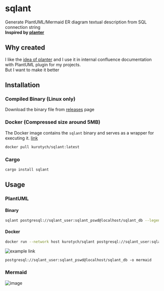 # sqlant

Generate PlantUML/Mermaid ER diagram textual description from SQL connection string  
**Inspired by [planter](https://github.com/achiku/planter)**  

## Why created
I like the [idea of planter](https://github.com/achiku/planter#why-created) and I use it in 
internal confluence documentation with PlantUML plugin for my projects.  
But I want to make it better

## Installation 
### Compiled Binary (Linux only)
Download the binary file from [releases](https://github.com/kurotych/sqlant/releases) page
### Docker (Compressed size around 5MB)
The Docker image contains the `sqlant` binary and serves as a wrapper for executing it.
[link](https://hub.docker.com/r/kurotych/sqlant)
```bash
docker pull kurotych/sqlant:latest
```
### Cargo
```bash
cargo install sqlant
```


## Usage
### PlantUML
#### Binary
```bash
sqlant postgresql://sqlant_user:sqlant_pswd@localhost/sqlant_db --legend -e
```
#### Docker
```bash
docker run --network host kurotych/sqlant postgresql://sqlant_user:sqlant_pswd@localhost/sqlant_db 
```

![example link ](https://www.plantuml.com/plantuml/png/hLNTSjii5BpdAVWotuKp4yUDyrEdCvt9cp08ZYrgu50un77gl7kbE6f3HgD6KUumx0AxQortYMIax2ohZGQkJ5GMMDeQ7sIKZblZWVO1E4QgaR7_Z5SsDyYQAAHlYqMKk_EDeJfNEK5Kw0aydIjqYssEI7jLBz9FApqjgYLSw-eMzEhc-dQzN5qilwpapUghlBowgYwlrklBPkfMwKN8piwjgHQw4krcxM_6I5OMPYedGWVnbFzYd2kqsVcPqMVyf38Ru-daZFyVjjyfPcX6tZ-FJXleV3x_Iv1QHqYfOH4yq4c1x31UEXW4X1ez29zT1N4G665Z4a44BIIrIECWaNI1xmpLlFt97z53F_lH1A5GzzxbwQqj0gEUQiwVlTumrptCZgF1cdk8U-60QjI3Tc3K7_KYoBq3J-yv9TKc1ECtuZrP4vAq8aIZMfjzTj0CXw0a7uHqc3qL-9vadjKA3IIDBN8f8nFzCVNQFY7RjCrZOkqaTl1FpxDrNCWrGMmj7VQ-WrUmnWWjVeptGeOGyLv-UWZbAUDsAB8vNl1ZHcA0A0bB1RsUX8WwAvfM4VVWDOug22K9DXZt3U7b1gARwbUaC7kA-x4LNOfDspn9QEVMAALeCGu_73cgMYOGsHjwN-iaQI6DmPl7uSTh1sPJ_xEyZZbFi73gEzfpcwxGYriTbwPyVShGy9_D6WyNWuX4aZgfez_oyg1bXtYMpygQuayudnyEl9jbx7K5bQiTfn-JjfcntfRaXoFYzI9ZBvz3Hp-wpbYpJJVrWc2i38iVIWO3dztiRHCqei62eeZUgER5_W4xiErqZGuQAvZKMbZOWDUpKtO7NcTdVmC0)
```
postgresql://sqlant_user:sqlant_pswd@localhost/sqlant_db -o mermaid
```
### Mermaid
![image](https://github.com/kurotych/sqlant/assets/20345096/a7d64db6-2d78-4631-bbfc-58cad5a77adb)
